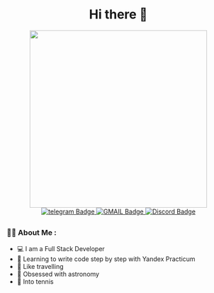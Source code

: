 <div id="header" align="center">
  <h1>Hi there 👋</h1>
  <img src="https://media.giphy.com/media/C02IVLBtctk76/giphy.gif" width="400"/>
<div id="badges">
  <a href="https://t.me/grav1211">
    <img src="https://img.shields.io/badge/Telegram-blue?style=for-the-badge&logo=telegram&logoColor=white" alt="telegram Badge"/>
  </a>
  <a href="mailto:gravekon@gmail.com">
    <img src="https://img.shields.io/badge/GMAIL-red?style=for-the-badge&logo=GMAIL&logoColor=white" alt="GMAIL Badge"/>
  </a>
  <a href="">
    <img src="https://img.shields.io/badge/DISCORD-lightblue?style=for-the-badge&logo=DISCORD&logoColor=white" alt="Discord Badge"/>
  </a>
</div>
  <img src="https://komarev.com/ghpvc/?username=your-github-username&style=flat-square&color=blue" alt=""/>
  </div>

##
### :man_technologist: About Me :
- 💻 I am a Full Stack Developer
- 📖 Learning to write code step by step with Yandex Practicum
- 🛫 Like travelling
- 🔭 Obsessed with astronomy
- 🎾 Into tennis
<!--

**VVKonstantin/VVKonstantin** is a ✨ _special_ ✨ repository because its `README.md` (this file) appears on your GitHub profile.

Here are some ideas to get you started:

- 🔭 I’m currently working on ...
- 🌱 I’m currently learning ...
- 👯 I’m looking to collaborate on ...
- 🤔 I’m looking for help with ...
- 💬 Ask me about ...
- 📫 How to reach me: ...
- 😄 Pronouns: ...
- ⚡ Fun fact: ...
-->
